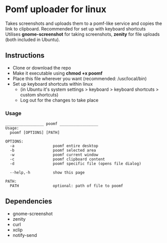 Pomf uploader for linux
=====================

Takes screenshots and uploads them to a pomf-like service and copies the link to clipboard. Recommended for set up with keyboard shortcuts
<br>Utilises __gnome-screenshot__ for taking screenshots, __zenity__ for file uploads (both included in Ubuntu).

## Instructions
- Clone or download the repo
- Make it executable using __chmod +x poomf__
- Place this file wherever you want (recommended: /usr/local/bin)
- Set up keyboard shortcuts within linux
  - (in Ubuntu it's system settings > keyboard > keyboard shortcuts > custom shortcuts)
  - Log out for the changes to take place

### Usage
```
_________________ poomf _________________
Usage:
  poomf [OPTIONS] [PATH]

OPTIONS:
  -a                 poomf entire desktop
  -b                 poomf selected area
  -w                 poomf current window
  -c                 poomf clipboard content
  -d                 poomf specific file (opens file dialog)

  --help,-h          show this page

PATH:
  PATH               optional: path of file to poomf
```

## Dependencies
- gnome-screenshot
- zenity
- curl
- xclip
- notify-send
